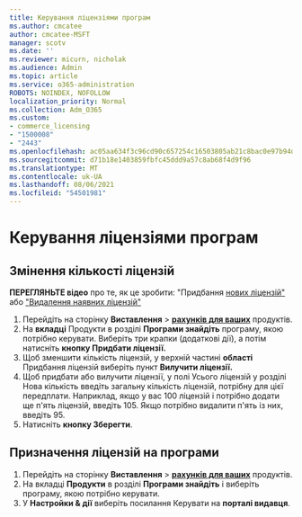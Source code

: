 ```yaml
---
title: Керування ліцензіями програм
ms.author: cmcatee
author: cmcatee-MSFT
manager: scotv
ms.date: ''
ms.reviewer: micurn, nicholak
ms.audience: Admin
ms.topic: article
ms.service: o365-administration
ROBOTS: NOINDEX, NOFOLLOW
localization_priority: Normal
ms.collection: Adm_O365
ms.custom:
- commerce_licensing
- "1500008"
- "2443"
ms.openlocfilehash: ac05aa634f3c96cd90c657254c16503805ab21c8bac0e97b94d2e3021a4a62c4
ms.sourcegitcommit: d71b18e1403859fbfc45ddd9a57c8ab68f4d9f96
ms.translationtype: MT
ms.contentlocale: uk-UA
ms.lasthandoff: 08/06/2021
ms.locfileid: "54501981"
---
```

# <a name="manage-app-licenses"></a>Керування ліцензіями програм

## <a name="to-change-license-quantity"></a>Змінення кількості ліцензій

**ПЕРЕГЛЯНЬТЕ відео** про те, як це зробити: "Придбання [нових ліцензій"](https://go.microsoft.com/fwlink/p/?linkid=2154857) або ["Видалення наявних ліцензій"](https://go.microsoft.com/fwlink/p/?linkid=2154938)

1. Перейдіть на сторінку **Виставлення**  >  **[рахунків для ваших](https://go.microsoft.com/fwlink/p/?linkid=842054)** продуктів.
2. На **вкладці** Продукти в розділі **Програми знайдіть** програму, якою потрібно керувати. Виберіть три крапки (додаткові дії), а потім натисніть **кнопку Придбати ліцензії.**
3. Щоб зменшити кількість ліцензій, у верхній частині **області** Придбання ліцензій виберіть пункт **Вилучити ліцензії.**
4. Щоб придбати або вилучити  ліцензії, у полі  Усього ліцензій у розділі Нова кількість введіть загальну кількість ліцензій, потрібну для цієї передплати. Наприклад, якщо у вас 100 ліцензій і потрібно додати ще п'ять ліцензій, введіть 105. Якщо потрібно видалити п'ять із них, введіть 95.
5. Натисніть **кнопку Зберегти**.

## <a name="to-assign-app-licenses"></a>Призначення ліцензій на програми

1. Перейдіть на сторінку **Виставлення**  >  **[рахунків для ваших](https://go.microsoft.com/fwlink/p/?linkid=842054)** продуктів.
2. На вкладці **Продукти** в розділі **Програми знайдіть** і виберіть програму, якою потрібно керувати.
3. У **Настройки & дії** виберіть посилання Керувати на **порталі видавця**.